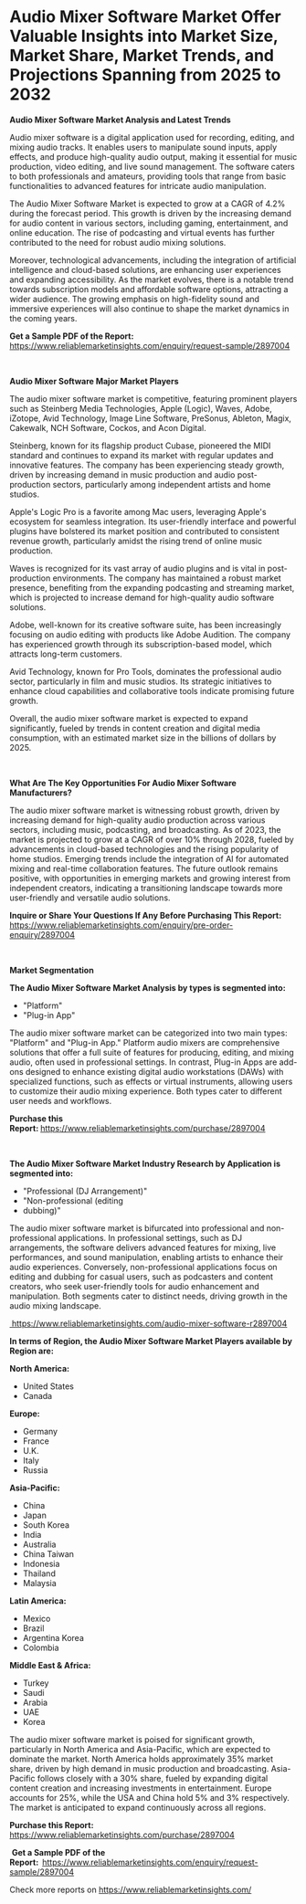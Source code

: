 <p><h1>Audio Mixer Software Market Offer Valuable Insights into Market Size, Market Share, Market Trends, and Projections Spanning from 2025 to 2032</h1></p><p><strong>Audio Mixer Software Market Analysis and Latest Trends</strong></p>
<p><p>Audio mixer software is a digital application used for recording, editing, and mixing audio tracks. It enables users to manipulate sound inputs, apply effects, and produce high-quality audio output, making it essential for music production, video editing, and live sound management. The software caters to both professionals and amateurs, providing tools that range from basic functionalities to advanced features for intricate audio manipulation.</p><p>The Audio Mixer Software Market is expected to grow at a CAGR of 4.2% during the forecast period. This growth is driven by the increasing demand for audio content in various sectors, including gaming, entertainment, and online education. The rise of podcasting and virtual events has further contributed to the need for robust audio mixing solutions. </p><p>Moreover, technological advancements, including the integration of artificial intelligence and cloud-based solutions, are enhancing user experiences and expanding accessibility. As the market evolves, there is a notable trend towards subscription models and affordable software options, attracting a wider audience. The growing emphasis on high-fidelity sound and immersive experiences will also continue to shape the market dynamics in the coming years.</p></p>
<p><strong>Get a Sample PDF of the Report:&nbsp;</strong> <a href="https://www.reliablemarketinsights.com/enquiry/request-sample/2897004?utm_campaign=3577&utm_medium=2&utm_source=Github&utm_content=ia&utm_term=15032025&utm_id=audio-mixer-software">https://www.reliablemarketinsights.com/enquiry/request-sample/2897004</a></p>
<p>&nbsp;</p>
<p><strong>Audio Mixer Software Major Market Players</strong></p>
<p><p>The audio mixer software market is competitive, featuring prominent players such as Steinberg Media Technologies, Apple (Logic), Waves, Adobe, iZotope, Avid Technology, Image Line Software, PreSonus, Ableton, Magix, Cakewalk, NCH Software, Cockos, and Acon Digital. </p><p>Steinberg, known for its flagship product Cubase, pioneered the MIDI standard and continues to expand its market with regular updates and innovative features. The company has been experiencing steady growth, driven by increasing demand in music production and audio post-production sectors, particularly among independent artists and home studios.</p><p>Apple's Logic Pro is a favorite among Mac users, leveraging Apple's ecosystem for seamless integration. Its user-friendly interface and powerful plugins have bolstered its market position and contributed to consistent revenue growth, particularly amidst the rising trend of online music production.</p><p>Waves is recognized for its vast array of audio plugins and is vital in post-production environments. The company has maintained a robust market presence, benefiting from the expanding podcasting and streaming market, which is projected to increase demand for high-quality audio software solutions.</p><p>Adobe, well-known for its creative software suite, has been increasingly focusing on audio editing with products like Adobe Audition. The company has experienced growth through its subscription-based model, which attracts long-term customers. </p><p>Avid Technology, known for Pro Tools, dominates the professional audio sector, particularly in film and music studios. Its strategic initiatives to enhance cloud capabilities and collaborative tools indicate promising future growth.</p><p>Overall, the audio mixer software market is expected to expand significantly, fueled by trends in content creation and digital media consumption, with an estimated market size in the billions of dollars by 2025.</p></p>
<p>&nbsp;</p>
<p><strong>What Are The Key Opportunities For Audio Mixer Software Manufacturers?</strong></p>
<p><p>The audio mixer software market is witnessing robust growth, driven by increasing demand for high-quality audio production across various sectors, including music, podcasting, and broadcasting. As of 2023, the market is projected to grow at a CAGR of over 10% through 2028, fueled by advancements in cloud-based technologies and the rising popularity of home studios. Emerging trends include the integration of AI for automated mixing and real-time collaboration features. The future outlook remains positive, with opportunities in emerging markets and growing interest from independent creators, indicating a transitioning landscape towards more user-friendly and versatile audio solutions.</p></p>
<p><strong>Inquire or Share Your Questions If Any Before Purchasing This Report:</strong> <a href="https://www.reliablemarketinsights.com/enquiry/pre-order-enquiry/2897004?utm_campaign=3577&utm_medium=2&utm_source=Github&utm_content=ia&utm_term=15032025&utm_id=audio-mixer-software">https://www.reliablemarketinsights.com/enquiry/pre-order-enquiry/2897004</a></p>
<p>&nbsp;</p>
<p><strong>Market Segmentation</strong></p>
<p><strong>The Audio Mixer Software Market Analysis by types is segmented into:</strong></p>
<p><ul><li>"Platform"</li><li>"Plug-in App"</li></ul></p>
<p><p>The audio mixer software market can be categorized into two main types: "Platform" and "Plug-in App." Platform audio mixers are comprehensive solutions that offer a full suite of features for producing, editing, and mixing audio, often used in professional settings. In contrast, Plug-in Apps are add-ons designed to enhance existing digital audio workstations (DAWs) with specialized functions, such as effects or virtual instruments, allowing users to customize their audio mixing experience. Both types cater to different user needs and workflows.</p></p>
<p><strong>Purchase this Report:&nbsp;</strong><a href="https://www.reliablemarketinsights.com/purchase/2897004?utm_campaign=3577&utm_medium=2&utm_source=Github&utm_content=ia&utm_term=15032025&utm_id=audio-mixer-software">https://www.reliablemarketinsights.com/purchase/2897004</a></p>
<p>&nbsp;</p>
<p><strong>The Audio Mixer Software Market Industry Research by Application is segmented into:</strong></p>
<p><ul><li>"Professional (DJ Arrangement)"</li><li>"Non-professional (editing</li><li>dubbing)"</li></ul></p>
<p><p>The audio mixer software market is bifurcated into professional and non-professional applications. In professional settings, such as DJ arrangements, the software delivers advanced features for mixing, live performances, and sound manipulation, enabling artists to enhance their audio experiences. Conversely, non-professional applications focus on editing and dubbing for casual users, such as podcasters and content creators, who seek user-friendly tools for audio enhancement and manipulation. Both segments cater to distinct needs, driving growth in the audio mixing landscape.</p></p>
<p><a href="https://www.reliablemarketinsights.com/audio-mixer-software-r2897004?utm_campaign=3577&utm_medium=2&utm_source=Github&utm_content=ia&utm_term=15032025&utm_id=audio-mixer-software">&nbsp;https://www.reliablemarketinsights.com/audio-mixer-software-r2897004</a></p>
<p><strong>In terms of Region, the Audio Mixer Software Market Players available by Region are:</strong></p>
<p>
    <p> <strong> North America: </strong>
        <ul>
            <li>United States</li>
            <li>Canada</li>
        </ul>
        </p> 
    <p> <strong> Europe: </strong>
        <ul>
            <li>Germany</li>
            <li>France</li>
            <li>U.K.</li>
            <li>Italy</li>
            <li>Russia</li>
        </ul>
        </p> 
    <p> <strong> Asia-Pacific: </strong>
        <ul>
            <li>China</li>
            <li>Japan</li>
            <li>South Korea</li>
            <li>India</li>
            <li>Australia</li>
            <li>China Taiwan</li>
            <li>Indonesia</li>
            <li>Thailand</li>
            <li>Malaysia</li>
        </ul>
        </p> 
    <p> <strong> Latin America: </strong>
        <ul>
            <li>Mexico</li>
            <li>Brazil</li>
            <li>Argentina Korea</li>
            <li>Colombia</li>
        </ul>
        </p> 
    <p> <strong> Middle East & Africa: </strong>
        <ul>
            <li>Turkey</li>
            <li>Saudi</li>
            <li>Arabia</li>
            <li>UAE</li>
            <li>Korea</li>
        </ul>
    </p>
    </p>
<p><p>The audio mixer software market is poised for significant growth, particularly in North America and Asia-Pacific, which are expected to dominate the market. North America holds approximately 35% market share, driven by high demand in music production and broadcasting. Asia-Pacific follows closely with a 30% share, fueled by expanding digital content creation and increasing investments in entertainment. Europe accounts for 25%, while the USA and China hold 5% and 3% respectively. The market is anticipated to expand continuously across all regions.</p></p>
<p><strong>Purchase this Report: </strong><a href="https://www.reliablemarketinsights.com/purchase/2897004?utm_campaign=3577&utm_medium=2&utm_source=Github&utm_content=ia&utm_term=15032025&utm_id=audio-mixer-software">https://www.reliablemarketinsights.com/purchase/2897004</a></p>
<p>&nbsp;<strong>Get a Sample PDF of the Report:&nbsp;&nbsp;</strong><a href="https://www.reliablemarketinsights.com/enquiry/request-sample/2897004?utm_campaign=3577&utm_medium=2&utm_source=Github&utm_content=ia&utm_term=15032025&utm_id=audio-mixer-software">https://www.reliablemarketinsights.com/enquiry/request-sample/2897004</a></p>
<p><strong></strong></p>
<p>Check more reports on <a href="https://www.reliablemarketinsights.com/?utm_campaign=3577&utm_medium=2&utm_source=Github&utm_content=ia&utm_term=15032025&utm_id=audio-mixer-software">https://www.reliablemarketinsights.com/</a></p>